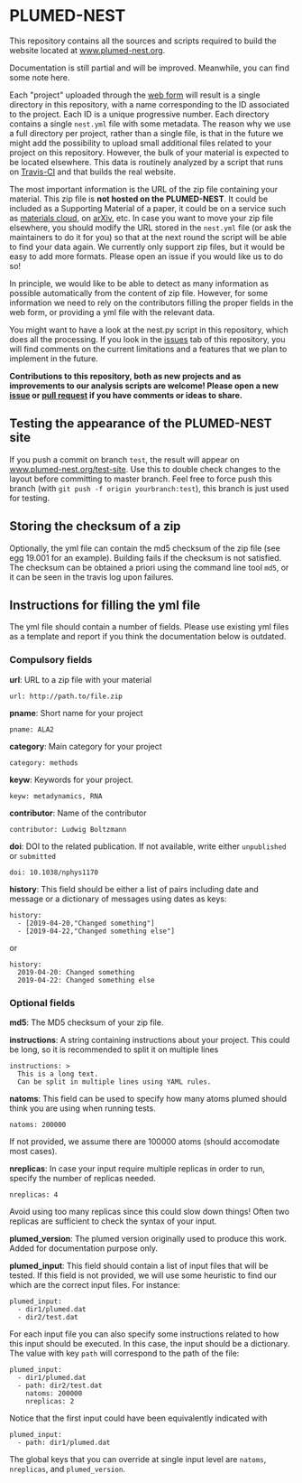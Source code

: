 # PLUMED-NEST
This repository contains all the sources and scripts required to build the website located at www.plumed-nest.org.

Documentation is still partial and will be improved. Meanwhile, you can find some note here.

Each "project" uploaded through the [web form](https://www.plumed-nest.org/contribute.html) will result is a single directory
in this repository, with a name corresponding to the ID associated to the project. Each ID is a unique progressive number. Each directory contains a single `nest.yml` file with some metadata. The reason why we use a full directory per project, rather than a single file, is that in the future we might add the possibility to upload small additional files related to your project on this repository. However, the bulk of your material is expected to be located elsewhere. This data is routinely analyzed by a script that runs on [Travis-CI](https://travis-ci.org/plumed-nest/plumed-nest) and that builds the real website.

The most important information is the URL of the zip file containing your material. This zip file is **not hosted on the PLUMED-NEST**. It could be included as a Supporting Material of a paper, it could be on a service such as [materials cloud](https://www.materialscloud.org/), on [arXiv](https://arxiv.org/), etc. In case you want to move your zip file elsewhere, you should modify the URL stored in the `nest.yml` file (or ask the maintainers to do it for you) so that at the next round the script will be able to find your data again. We currently only support zip files, but it would be easy to add more formats. Please open an issue if you would like us to do so!

In principle, we would like to be able to detect as many information as possible automatically from the content of zip file. However, for some information we need to rely on the contributors filling the proper fields in the web form, or providing a yml file with the relevant data.

You might want to have a look at the nest.py script in this repository, which does all the processing. If you look in the [issues](https://github.com/plumed-nest/plumed-nest/issues) tab of this repository, you will find comments on the current limitations and a features that we plan to implement in the future.

**Contributions to this repository, both as new projects and as improvements to our analysis scripts are welcome! Please open a new [issue](https://github.com/plumed-nest/plumed-nest/issues/new) or [pull request](https://github.com/plumed-nest/plumed-nest/compare) if you have comments or ideas to share.**

## Testing the appearance of the PLUMED-NEST site

If you push a commit on branch `test`, the result will appear on www.plumed-nest.org/test-site. Use this to double check changes to the layout before committing to master branch. Feel free to force push this branch (with `git push -f origin yourbranch:test`), this branch is just used for testing.

## Storing the checksum of a zip

Optionally, the yml file can contain the md5 checksum of the zip file (see egg 19.001 for an example).
Building fails if the checksum is not satisfied.
The checksum can be obtained a priori using the command line tool `md5`, or it can be seen in the travis log upon failures.

## Instructions for filling the yml file

The yml file should contain a number of fields. Please use existing yml files as a template and report if you think the documentation below is outdated.

### Compulsory fields

**url**: URL to a zip file with your material
````
url: http://path.to/file.zip
````

**pname**: Short name for your project
````
pname: ALA2
````

**category**: Main category for your project
````
category: methods
````

**keyw**: Keywords for your project.
````
keyw: metadynamics, RNA
````

**contributor**: Name of the contributor
````
contributor: Ludwig Boltzmann
````

**doi**: DOI to the related publication. If not available, write either `unpublished` or `submitted`
````
doi: 10.1038/nphys1170
````

**history**: This field should be either a list of pairs including date and message or a dictionary of messages using dates as keys:
````
history:
  - [2019-04-20,"Changed something"]
  - [2019-04-22,"Changed something else"]
````
or
````
history:
  2019-04-20: Changed something
  2019-04-22: Changed something else
````

### Optional fields

**md5**: The MD5 checksum of your zip file.

**instructions**: A string containing instructions about your project. This could be long, so it is recommended to split it on multiple lines
````
instructions: >
  This is a long text.
  Can be split in multiple lines using YAML rules.
````

**natoms**: This field can be used to specify how many atoms plumed should think you are using when running tests.
````
natoms: 200000
````
If not provided, we assume there are 100000 atoms (should accomodate most cases).

**nreplicas**: In case your input require multiple replicas in order to run, specify the number of replicas needed.
````
nreplicas: 4
````
Avoid using too many replicas since this could slow down things! Often two replicas are sufficient to check the syntax of your input.

**plumed_version**: The plumed version originally used to produce this work. Added for documentation purpose only.

**plumed_input**: This field should contain a list of input files that will be tested. If this field is not provided, we will use some heuristic to find our which are the correct input files. For instance:
````
plumed_input:
  - dir1/plumed.dat
  - dir2/test.dat
````
For each input file you can also specify some instructions related to how this input should be executed. In this case, the input should be a dictionary. The value with key `path` will correspond to the path of the file:
````
plumed_input:
  - dir1/plumed.dat
  - path: dir2/test.dat
    natoms: 200000
    nreplicas: 2
````
Notice that the first input could have been equivalently indicated with
````
plumed_input:
  - path: dir1/plumed.dat
````

The global keys that you can override at single input level are `natoms`, `nreplicas`, and `plumed_version`.





